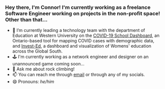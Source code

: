 ### Hey there, I'm Connor! I'm currently working as a freelance Software Engineer working on projects in the non-profit space! Other than that...

- 🔭 I’m currently leading a technology team with the department of Education at Western University on the [COVID-19 School Dashboard](https://github.com/connor-cozens/covid19-school-dashboard), an Ontario-based tool for mapping COVID cases with demographic data, and [Invest-Ed](https://github.com/connor-cozens/Invest-Ed), a dashboard and visualization of Womens' education across the Global South.
- 🕹️ I'm currently working as a network engineer and designer on an unannounced game coming soon...
- 💬 Ask me about rock climbing!
- 📫 You can reach me through [email](mailto:cozcon@gmail.com) or through any of my socials.
- 😄 Pronouns: *he/him*

